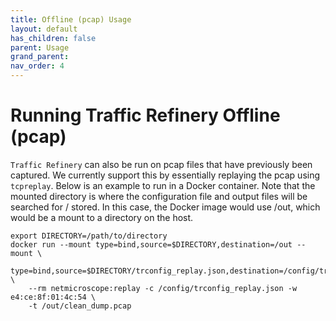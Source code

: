 ```yaml
---
title: Offline (pcap) Usage
layout: default
has_children: false
parent: Usage
grand_parent: 
nav_order: 4
---
```


# Running Traffic Refinery Offline (pcap)

`Traffic Refinery` can also be run on pcap files that have previously been
captured. We currently support this by essentially replaying the pcap using
`tcpreplay`. Below is an example to run in a Docker container. Note that the
mounted directory is where the configuration file and output files will be
searched for / stored. In this case, the Docker image would use /out, which
would be a mount to a directory on the host.

```
export DIRECTORY=/path/to/directory 
docker run --mount type=bind,source=$DIRECTORY,destination=/out --mount \
    type=bind,source=$DIRECTORY/trconfig_replay.json,destination=/config/trconfig_replay.json,readonly \
    --rm netmicroscope:replay -c /config/trconfig_replay.json -w e4:ce:8f:01:4c:54 \
    -t /out/clean_dump.pcap
```
